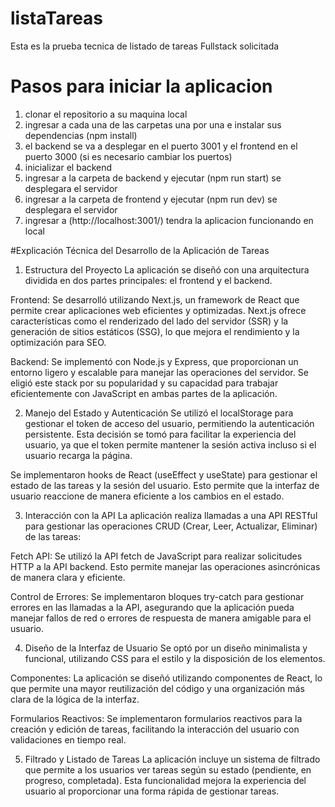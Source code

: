# listaTareas
Esta es la prueba tecnica de listado de tareas Fullstack solicitada

# Pasos para iniciar la aplicacion

1) clonar el repositorio a su maquina local
2) ingresar a cada una de las carpetas una por una e instalar sus dependencias (npm install)
3) el backend se va a desplegar en el puerto 3001 y el frontend en el puerto 3000 (si es necesario cambiar los puertos)
4) inicializar el backend
5) ingresar a la carpeta de backend y ejecutar (npm run start) se desplegara el servidor
6) ingresar a la carpeta de frontend y ejecutar (npm run dev) se desplegara el servidor
7) ingresar a (http://localhost:3001/) tendra la aplicacion funcionando en local

#Explicación Técnica del Desarrollo de la Aplicación de Tareas
1. Estructura del Proyecto
La aplicación se diseñó con una arquitectura dividida en dos partes principales: el frontend y el backend.

Frontend: Se desarrolló utilizando Next.js, un framework de React que permite crear aplicaciones web eficientes y optimizadas. Next.js ofrece características como el renderizado del lado del servidor (SSR) y la generación de sitios estáticos (SSG), lo que mejora el rendimiento y la optimización para SEO.

Backend: Se implementó con Node.js y Express, que proporcionan un entorno ligero y escalable para manejar las operaciones del servidor. Se eligió este stack por su popularidad y su capacidad para trabajar eficientemente con JavaScript en ambas partes de la aplicación.

2. Manejo del Estado y Autenticación
Se utilizó el localStorage para gestionar el token de acceso del usuario, permitiendo la autenticación persistente. Esta decisión se tomó para facilitar la experiencia del usuario, ya que el token permite mantener la sesión activa incluso si el usuario recarga la página.

Se implementaron hooks de React (useEffect y useState) para gestionar el estado de las tareas y la sesión del usuario. Esto permite que la interfaz de usuario reaccione de manera eficiente a los cambios en el estado.

3. Interacción con la API
La aplicación realiza llamadas a una API RESTful para gestionar las operaciones CRUD (Crear, Leer, Actualizar, Eliminar) de las tareas:

Fetch API: Se utilizó la API fetch de JavaScript para realizar solicitudes HTTP a la API backend. Esto permite manejar las operaciones asincrónicas de manera clara y eficiente.

Control de Errores: Se implementaron bloques try-catch para gestionar errores en las llamadas a la API, asegurando que la aplicación pueda manejar fallos de red o errores de respuesta de manera amigable para el usuario.

4. Diseño de la Interfaz de Usuario
Se optó por un diseño minimalista y funcional, utilizando CSS para el estilo y la disposición de los elementos.

Componentes: La aplicación se diseñó utilizando componentes de React, lo que permite una mayor reutilización del código y una organización más clara de la lógica de la interfaz.

Formularios Reactivos: Se implementaron formularios reactivos para la creación y edición de tareas, facilitando la interacción del usuario con validaciones en tiempo real.

5. Filtrado y Listado de Tareas
La aplicación incluye un sistema de filtrado que permite a los usuarios ver tareas según su estado (pendiente, en progreso, completada). Esta funcionalidad mejora la experiencia del usuario al proporcionar una forma rápida de gestionar tareas.

